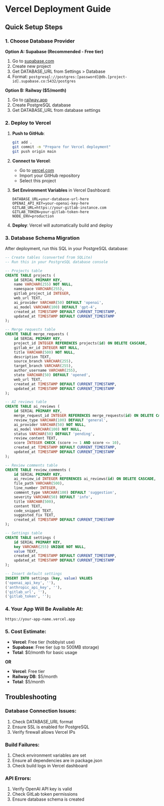 # Vercel Deployment Guide

## Quick Setup Steps

### 1. Choose Database Provider

**Option A: Supabase (Recommended - Free tier)**
1. Go to [supabase.com](https://supabase.com)
2. Create new project
3. Get DATABASE_URL from Settings > Database
4. Format: `postgresql://postgres:[password]@db.[project-id].supabase.co:5432/postgres`

**Option B: Railway ($5/month)**
1. Go to [railway.app](https://railway.app)
2. Create PostgreSQL database
3. Get DATABASE_URL from database settings

### 2. Deploy to Vercel

1. **Push to GitHub**:
   ```bash
   git add .
   git commit -m "Prepare for Vercel deployment"
   git push origin main
   ```

2. **Connect to Vercel**:
   - Go to [vercel.com](https://vercel.com)
   - Import your GitHub repository
   - Select this project

3. **Set Environment Variables** in Vercel Dashboard:
   ```
   DATABASE_URL=your-database-url-here
   OPENAI_API_KEY=your-openai-key-here
   GITLAB_URL=https://your-gitlab-instance.com
   GITLAB_TOKEN=your-gitlab-token-here
   NODE_ENV=production
   ```

4. **Deploy**: Vercel will automatically build and deploy

### 3. Database Schema Migration

After deployment, run this SQL in your PostgreSQL database:

```sql
-- Create tables (converted from SQLite)
-- Run this in your PostgreSQL database console

-- Projects table
CREATE TABLE projects (
    id SERIAL PRIMARY KEY,
    name VARCHAR(255) NOT NULL,
    namespace VARCHAR(255),
    gitlab_project_id INTEGER,
    web_url TEXT,
    ai_provider VARCHAR(50) DEFAULT 'openai',
    ai_model VARCHAR(100) DEFAULT 'gpt-4',
    created_at TIMESTAMP DEFAULT CURRENT_TIMESTAMP,
    updated_at TIMESTAMP DEFAULT CURRENT_TIMESTAMP
);

-- Merge requests table  
CREATE TABLE merge_requests (
    id SERIAL PRIMARY KEY,
    project_id INTEGER REFERENCES projects(id) ON DELETE CASCADE,
    gitlab_mr_id INTEGER NOT NULL,
    title VARCHAR(500) NOT NULL,
    description TEXT,
    source_branch VARCHAR(255),
    target_branch VARCHAR(255),
    author_username VARCHAR(255),
    state VARCHAR(50) DEFAULT 'opened',
    web_url TEXT,
    created_at TIMESTAMP DEFAULT CURRENT_TIMESTAMP,
    updated_at TIMESTAMP DEFAULT CURRENT_TIMESTAMP
);

-- AI reviews table
CREATE TABLE ai_reviews (
    id SERIAL PRIMARY KEY,
    merge_request_id INTEGER REFERENCES merge_requests(id) ON DELETE CASCADE,
    review_type VARCHAR(100) DEFAULT 'general',
    ai_provider VARCHAR(50) NOT NULL,
    ai_model VARCHAR(100) NOT NULL,
    status VARCHAR(50) DEFAULT 'pending',
    review_content TEXT,
    score INTEGER CHECK (score >= 1 AND score <= 10),
    created_at TIMESTAMP DEFAULT CURRENT_TIMESTAMP,
    updated_at TIMESTAMP DEFAULT CURRENT_TIMESTAMP
);

-- Review comments table
CREATE TABLE review_comments (
    id SERIAL PRIMARY KEY,
    ai_review_id INTEGER REFERENCES ai_reviews(id) ON DELETE CASCADE,
    file_path VARCHAR(500),
    line_number INTEGER,
    comment_type VARCHAR(100) DEFAULT 'suggestion',
    severity VARCHAR(50) DEFAULT 'info',
    title VARCHAR(500),
    content TEXT,
    code_snippet TEXT,
    suggested_fix TEXT,
    created_at TIMESTAMP DEFAULT CURRENT_TIMESTAMP
);

-- Settings table
CREATE TABLE settings (
    id SERIAL PRIMARY KEY,
    key VARCHAR(255) UNIQUE NOT NULL,
    value TEXT,
    created_at TIMESTAMP DEFAULT CURRENT_TIMESTAMP,
    updated_at TIMESTAMP DEFAULT CURRENT_TIMESTAMP
);

-- Insert default settings
INSERT INTO settings (key, value) VALUES 
('openai_api_key', ''),
('anthropic_api_key', ''),
('gitlab_url', ''),
('gitlab_token', '');
```

### 4. Your App Will Be Available At:
`https://your-app-name.vercel.app`

### 5. Cost Estimate:
- **Vercel**: Free tier (hobbyist use)
- **Supabase**: Free tier (up to 500MB storage)
- **Total**: $0/month for basic usage

**OR**

- **Vercel**: Free tier
- **Railway DB**: $5/month
- **Total**: $5/month

## Troubleshooting

### Database Connection Issues:
1. Check DATABASE_URL format
2. Ensure SSL is enabled for PostgreSQL
3. Verify firewall allows Vercel IPs

### Build Failures:
1. Check environment variables are set
2. Ensure all dependencies are in package.json
3. Check build logs in Vercel dashboard

### API Errors:
1. Verify OpenAI API key is valid
2. Check GitLab token permissions
3. Ensure database schema is created
